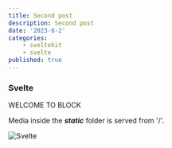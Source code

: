 ```yaml
---
title: Second post
description: Second post
date: '2023-6-2'
categories: 
    - sveltekit
    - svelte
published: true
---
```


### Svelte

WELCOME TO BLOCK

Media inside the ***static*** folder is served from '/'.

![Svelte](favicon.png)